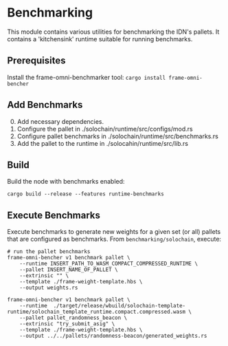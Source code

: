 # Benchmarking

This module contains various utilities for benchmarking the IDN's pallets. It contains a 'kitchensink' runtime suitable for running benchmarks.

## Prerequisites

Install the frame-omni-benchmarker tool: `cargo install frame-omni-bencher`

## Add Benchmarks

0. Add necessary dependencies.
1. Configure the pallet in ./solochain/runtime/src/configs/mod.rs
2. Configure pallet benchmarks in ./solochain/runtime/src/benchmarks.rs
3. Add the pallet to the runtime in ./solocahin/runtime/src/lib.rs

## Build

Build the node with benchmarks enabled:

`cargo build --release --features runtime-benchmarks`

## Execute Benchmarks

Execute benchmarks to generate new weights for a given set (or all) pallets that are configured as benchmarks. From `benchmarking/solochain`, execute:

``` shell
# run the pallet benchmarks
frame-omni-bencher v1 benchmark pallet \
    --runtime INSERT_PATH_TO_WASM_COMPACT_COMPRESSED_RUNTIME \
    --pallet INSERT_NAME_OF_PALLET \
    --extrinsic "" \
    --template ./frame-weight-template.hbs \
    --output weights.rs
```


``` shell
frame-omni-bencher v1 benchmark pallet \
    --runtime  ./target/release/wbuild/solochain-template-runtime/solochain_template_runtime.compact.compressed.wasm \
    --pallet pallet_randomness_beacon \
    --extrinsic "try_submit_asig" \
    --template ./frame-weight-template.hbs \
    --output ../../pallets/randomness-beacon/generated_weights.rs
```
